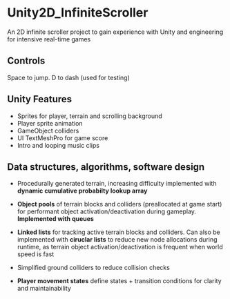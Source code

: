 # Unity2D_InfiniteScroller
An 2D infinite scroller project to gain experience with Unity and engineering for intensive real-time games

## Controls
Space to jump. D to dash (used for testing)

## Unity Features
- Sprites for player, terrain and scrolling background
- Player sprite animation
- GameObject colliders
- UI TextMeshPro for game score
- Intro and looping music clips

## Data structures, algorithms, software design
- Procedurally generated terrain,
increasing difficulty implemented with **dynamic cumulative probabilty lookup array**

- **Object pools** of terrain blocks and colliders (preallocated at game start)
for performant object activation/deactivation during gameplay. **Implemented with queues**

- **Linked lists** for tracking active terrain blocks and colliders. Can also be implemented with
**ciruclar lists** to reduce new node allocations during runtime, as terrain object activation/deactivation is frequent when world speed is fast

- Simplified ground colliders to reduce collision checks

- **Player movement states** define states + transition conditions for clarity and maintainability
